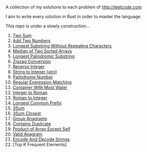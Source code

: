 A collection of my solutions to each problem of http://leetcode.com

I aim to write every solution in Rust in order to master the language.

This repo is under a slowly construction...

1. [Two Sum](https://github.com/Gabones/leet-code/tree/master/two-sum)
2. [Add Two Numbers](https://github.com/Gabones/leet-code/tree/master/add-two-numbers)
3. [Longest Substring Without Repeating Characters](https://github.com/Gabones/leet-code/tree/master/longest-substring)
4. [Median of Two Sorted Arrays](https://github.com/Gabones/leet-code/tree/master/median-sorted-arrays)
5. [Longest Palindromic Substring](https://github.com/Gabones/leet-code/tree/master/long-palind-substr)
6. [Zigzag Conversion](https://github.com/Gabones/leet-code/tree/master/zigzag-conversion)
7. [Reverse Integer](https://github.com/Gabones/leet-code/tree/master/reverse-integer)
8. [String to Integer (atoi)](https://github.com/Gabones/leet-code/tree/master/string-to-integer)
9. [Palindrome Number](https://github.com/Gabones/leet-code/tree/master/palindrome-number)
10. [Regular Expression Matching](https://github.com/Gabones/leet-code/tree/master/regular-expression-matching)
11. [Container With Most Water](https://github.com/Gabones/leet-code/tree/master/container-with-most-water)
12. [Integer to Roman](https://github.com/Gabones/leet-code/tree/master/integer-to-roman)
13. [Roman to Integer](https://github.com/Gabones/leet-code/tree/master/roman-to-integer)
14. [Longest Common Prefix](https://github.com/Gabones/leet-code/tree/master/longest-common-prefix)
15. [3Sum](https://github.com/Gabones/leet-code/tree/master/three-sum)
16. [3Sum Closest](https://github.com/Gabones/leet-code/tree/master/three-sum-closest)
49. [Group Anagrams](https://github.com/Gabones/leet-code/tree/master/group-anagrams)
217. [Contains Duplicate](https://github.com/Gabones/leet-code/tree/master/contains-duplicate)
238. [Product of Array Except Self](https://github.com/Gabones/leet-code/tree/master/product-of-array-except-self)
242. [Valid Anagram](https://github.com/Gabones/leet-code/tree/master/valid-anagram)
271. [Encode And Decode Strings](https://github.com/Gabones/leet-code/tree/master/enconde-and-decode-strings)
347. [Top K Frequent Elements]
